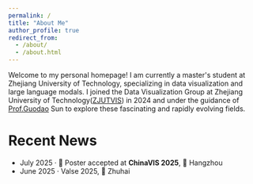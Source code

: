 ```yaml
---
permalink: /
title: "About Me"
author_profile: true
redirect_from: 
  - /about/
  - /about.html
---
```


Welcome to my personal homepage! I am currently a master's student at Zhejiang University of Technology, specializing in data visualization and large language modals. I joined the Data Visualization Group at Zhejiang University of Technology([ZJUTVIS](https://zjutvis.org)) in 2024 and under the guidance of [Prof.Guodao](https://godoorsun.org) Sun to explore these fascinating and rapidly evolving fields.

# Recent News
* July 2025 · :newspaper: Poster accepted at **ChinaVIS 2025**, :round_pushpin: Hangzhou
* June 2025 · Valse 2025, :round_pushpin: Zhuhai

